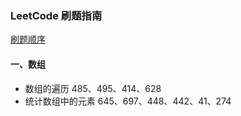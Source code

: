 ### LeetCode 刷题指南

[刷题顺序](https://blog.csdn.net/weixin_50920119/article/details/123471385)

#### 一、数组

- 数组的遍历 485、495、414、628
- 统计数组中的元素 645、697、448、442、41、274
